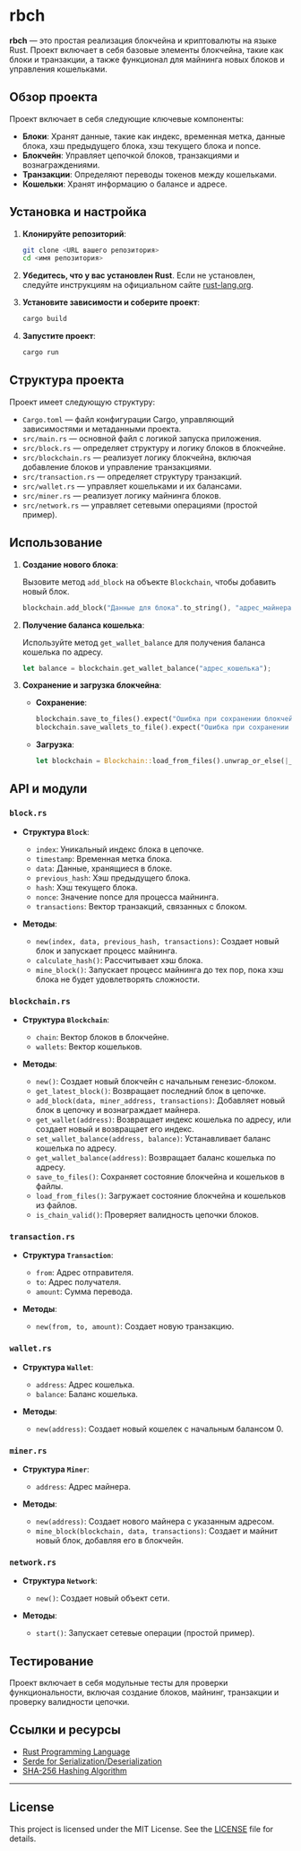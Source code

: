 # **rbch**

**rbch** — это простая реализация блокчейна и криптовалюты на языке Rust. Проект включает в себя базовые элементы блокчейна, такие как блоки и транзакции, а также функционал для майнинга новых блоков и управления кошельками.

## Обзор проекта

Проект включает в себя следующие ключевые компоненты:

- **Блоки**: Хранят данные, такие как индекс, временная метка, данные блока, хэш предыдущего блока, хэш текущего блока и nonce.
- **Блокчейн**: Управляет цепочкой блоков, транзакциями и вознаграждениями.
- **Транзакции**: Определяют переводы токенов между кошельками.
- **Кошельки**: Хранят информацию о балансе и адресе.

## Установка и настройка

1. **Клонируйте репозиторий**:

    ```sh
    git clone <URL вашего репозитория>
    cd <имя репозитория>
    ```

2. **Убедитесь, что у вас установлен Rust**. Если не установлен, следуйте инструкциям на официальном сайте [rust-lang.org](https://www.rust-lang.org/).

3. **Установите зависимости и соберите проект**:

    ```sh
    cargo build
    ```

4. **Запустите проект**:

    ```sh
    cargo run
    ```

## Структура проекта

Проект имеет следующую структуру:

- `Cargo.toml` — файл конфигурации Cargo, управляющий зависимостями и метаданными проекта.
- `src/main.rs` — основной файл с логикой запуска приложения.
- `src/block.rs` — определяет структуру и логику блоков в блокчейне.
- `src/blockchain.rs` — реализует логику блокчейна, включая добавление блоков и управление транзакциями.
- `src/transaction.rs` — определяет структуру транзакций.
- `src/wallet.rs` — управляет кошельками и их балансами.
- `src/miner.rs` — реализует логику майнинга блоков.
- `src/network.rs` — управляет сетевыми операциями (простой пример).

## Использование

1. **Создание нового блока**:

    Вызовите метод `add_block` на объекте `Blockchain`, чтобы добавить новый блок.

    ```rust
    blockchain.add_block("Данные для блока".to_string(), "адрес_майнера".to_string(), vec![]);
    ```

2. **Получение баланса кошелька**:

    Используйте метод `get_wallet_balance` для получения баланса кошелька по адресу.

    ```rust
    let balance = blockchain.get_wallet_balance("адрес_кошелька");
    ```

3. **Сохранение и загрузка блокчейна**:

    - **Сохранение**:

        ```rust
        blockchain.save_to_files().expect("Ошибка при сохранении блокчейна");
        blockchain.save_wallets_to_file().expect("Ошибка при сохранении кошельков");
        ```

    - **Загрузка**:

        ```rust
        let blockchain = Blockchain::load_from_files().unwrap_or_else(|_| Blockchain::new());
        ```

## API и модули

### `block.rs`

- **Структура `Block`**:
  - `index`: Уникальный индекс блока в цепочке.
  - `timestamp`: Временная метка блока.
  - `data`: Данные, хранящиеся в блоке.
  - `previous_hash`: Хэш предыдущего блока.
  - `hash`: Хэш текущего блока.
  - `nonce`: Значение nonce для процесса майнинга.
  - `transactions`: Вектор транзакций, связанных с блоком.

- **Методы**:
  - `new(index, data, previous_hash, transactions)`: Создает новый блок и запускает процесс майнинга.
  - `calculate_hash()`: Рассчитывает хэш блока.
  - `mine_block()`: Запускает процесс майнинга до тех пор, пока хэш блока не будет удовлетворять сложности.

### `blockchain.rs`

- **Структура `Blockchain`**:
  - `chain`: Вектор блоков в блокчейне.
  - `wallets`: Вектор кошельков.

- **Методы**:
  - `new()`: Создает новый блокчейн с начальным генезис-блоком.
  - `get_latest_block()`: Возвращает последний блок в цепочке.
  - `add_block(data, miner_address, transactions)`: Добавляет новый блок в цепочку и вознаграждает майнера.
  - `get_wallet(address)`: Возвращает индекс кошелька по адресу, или создает новый и возвращает его индекс.
  - `set_wallet_balance(address, balance)`: Устанавливает баланс кошелька по адресу.
  - `get_wallet_balance(address)`: Возвращает баланс кошелька по адресу.
  - `save_to_files()`: Сохраняет состояние блокчейна и кошельков в файлы.
  - `load_from_files()`: Загружает состояние блокчейна и кошельков из файлов.
  - `is_chain_valid()`: Проверяет валидность цепочки блоков.

### `transaction.rs`

- **Структура `Transaction`**:
  - `from`: Адрес отправителя.
  - `to`: Адрес получателя.
  - `amount`: Сумма перевода.

- **Методы**:
  - `new(from, to, amount)`: Создает новую транзакцию.

### `wallet.rs`

- **Структура `Wallet`**:
  - `address`: Адрес кошелька.
  - `balance`: Баланс кошелька.

- **Методы**:
  - `new(address)`: Создает новый кошелек с начальным балансом 0.

### `miner.rs`

- **Структура `Miner`**:
  - `address`: Адрес майнера.

- **Методы**:
  - `new(address)`: Создает нового майнера с указанным адресом.
  - `mine_block(blockchain, data, transactions)`: Создает и майнит новый блок, добавляя его в блокчейн.

### `network.rs`

- **Структура `Network`**:
  - `new()`: Создает новый объект сети.

- **Методы**:
  - `start()`: Запускает сетевые операции (простой пример).

## Тестирование

Проект включает в себя модульные тесты для проверки функциональности, включая создание блоков, майнинг, транзакции и проверку валидности цепочки.

## Ссылки и ресурсы

- [Rust Programming Language](https://www.rust-lang.org/)
- [Serde for Serialization/Deserialization](https://serde.rs/)
- [SHA-256 Hashing Algorithm](https://en.wikipedia.org/wiki/SHA-2)

___
## License

This project is licensed under the MIT License. See the [LICENSE](LICENSE) file for details.
